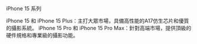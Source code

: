 iPhone 15 系列

iPhone 15 和 iPhone 15 Plus：主打大眾市場，具備高性能的A17仿生芯片和優質的攝影系統。
iPhone 15 Pro 和 iPhone 15 Pro Max：針對高端市場，提供頂級的硬件規格和專業級的攝影功能。